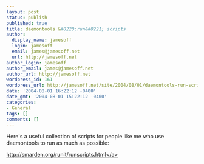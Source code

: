 ```yaml
---
layout: post
status: publish
published: true
title: daemontools &#8220;run&#8221; scripts
author:
  display_name: jamesoff
  login: jamesoff
  email: james@jamesoff.net
  url: http://jamesoff.net
author_login: jamesoff
author_email: james@jamesoff.net
author_url: http://jamesoff.net
wordpress_id: 161
wordpress_url: http://jamesoff.net/site/2004/08/01/daemontools-run-scripts/
date: '2004-08-01 16:22:12 -0400'
date_gmt: '2004-08-01 15:22:12 -0400'
categories:
- General
tags: []
comments: []
---
```

<p>Here's a useful collection of scripts for people like me who use daemontools to run as much as possible:</p>
<p><a href="http:&#47;&#47;smarden.org&#47;runit&#47;runscripts.html">http:&#47;&#47;smarden.org&#47;runit&#47;runscripts.html<&#47;a></p>
